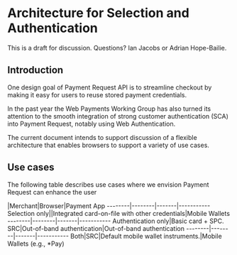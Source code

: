# Architecture for Selection and Authentication

This is a draft for discussion. Questions? Ian Jacobs or Adrian Hope-Bailie.

## Introduction

One design goal of Payment Request API is to streamline checkout by making it easy for users to reuse stored payment credentials.

In the past year the Web Payments Working Group has also turned its attention to the smooth integration of strong customer authentication (SCA) into Payment Request, notably using Web Authentication.

The current document intends to support discussion of a flexible architecture that enables browsers to support a variety of use cases.

## Use cases

The following table describes use cases where we envision Payment Request can enhance the user

|Merchant|Browser|Payment App
--------|--------|-------|-----------
Selection only||Integrated card-on-file with other credentials|Mobile Wallets
--------|--------|-------|-----------
Authentication only|Basic card + SPC. SRC|Out-of-band authentication|Out-of-band authentication
--------|--------|-------|-----------
Both|SRC|Default mobile wallet instruments.|Mobile Wallets (e.g., *Pay)